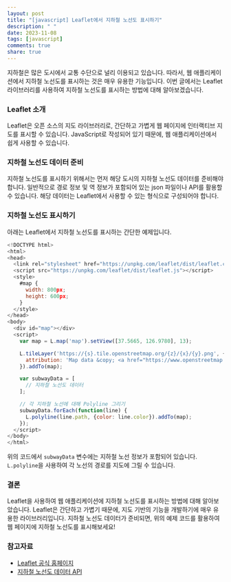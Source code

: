 ```yaml
---
layout: post
title: "[javascript] Leaflet에서 지하철 노선도 표시하기"
description: " "
date: 2023-11-08
tags: [javascript]
comments: true
share: true
---
```


지하철은 많은 도시에서 교통 수단으로 널리 이용되고 있습니다. 따라서, 웹 애플리케이션에서 지하철 노선도를 표시하는 것은 매우 유용한 기능입니다. 이번 글에서는 Leaflet 라이브러리를 사용하여 지하철 노선도를 표시하는 방법에 대해 알아보겠습니다.

### Leaflet 소개

Leaflet은 오픈 소스의 지도 라이브러리로, 간단하고 가볍게 웹 페이지에 인터랙티브 지도를 표시할 수 있습니다. JavaScript로 작성되어 있기 때문에, 웹 애플리케이션에서 쉽게 사용할 수 있습니다.

### 지하철 노선도 데이터 준비

지하철 노선도를 표시하기 위해서는 먼저 해당 도시의 지하철 노선도 데이터를 준비해야 합니다. 일반적으로 경로 정보 및 역 정보가 포함되어 있는 json 파일이나 API를 활용할 수 있습니다. 해당 데이터는 Leaflet에서 사용할 수 있는 형식으로 구성되어야 합니다.

### 지하철 노선도 표시하기

아래는 Leaflet에서 지하철 노선도를 표시하는 간단한 예제입니다.

```javascript
<!DOCTYPE html>
<html>
<head>
  <link rel="stylesheet" href="https://unpkg.com/leaflet/dist/leaflet.css" />
  <script src="https://unpkg.com/leaflet/dist/leaflet.js"></script>
  <style>
    #map {
      width: 800px;
      height: 600px;
    }
  </style>
</head>
<body>
  <div id="map"></div>
  <script>
    var map = L.map('map').setView([37.5665, 126.9780], 13);

    L.tileLayer('https://{s}.tile.openstreetmap.org/{z}/{x}/{y}.png', {
      attribution: 'Map data &copy; <a href="https://www.openstreetmap.org/">OpenStreetMap</a> contributors'
    }).addTo(map);

    var subwayData = [
      // 지하철 노선도 데이터
    ];

    // 각 지하철 노선에 대해 Polyline 그리기
    subwayData.forEach(function(line) {
      L.polyline(line.path, {color: line.color}).addTo(map);
    });
  </script>
</body>
</html>
```

위의 코드에서 `subwayData` 변수에는 지하철 노선 정보가 포함되어 있습니다. `L.polyline`을 사용하여 각 노선의 경로를 지도에 그릴 수 있습니다.

### 결론

Leaflet을 사용하여 웹 애플리케이션에 지하철 노선도를 표시하는 방법에 대해 알아보았습니다. Leaflet은 간단하고 가볍기 때문에, 지도 기반의 기능을 개발하기에 매우 유용한 라이브러리입니다. 지하철 노선도 데이터가 준비되면, 위의 예제 코드를 활용하여 웹 페이지에 지하철 노선도를 표시해보세요!

### 참고자료

- [Leaflet 공식 홈페이지](https://leafletjs.com/)
- [지하철 노선도 데이터 API](https://example-api.com/subway/lines)